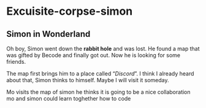 # Excuisite-corpse-simon
## Simon in Wonderland
Oh boy, Simon went down the **rabbit hole** and was lost.
He found a map that was gifted by Becode and finally got out.
Now he is looking for some friends.

The map first brings him to a place called “_Discord_”.
I think I already heard about that, Simon thinks to himself.
Maybe I will visit it someday.

Mo visits the map of simon
he thinks it is going to be a nice collaboration 
mo and simon could learn toghether how to code 


